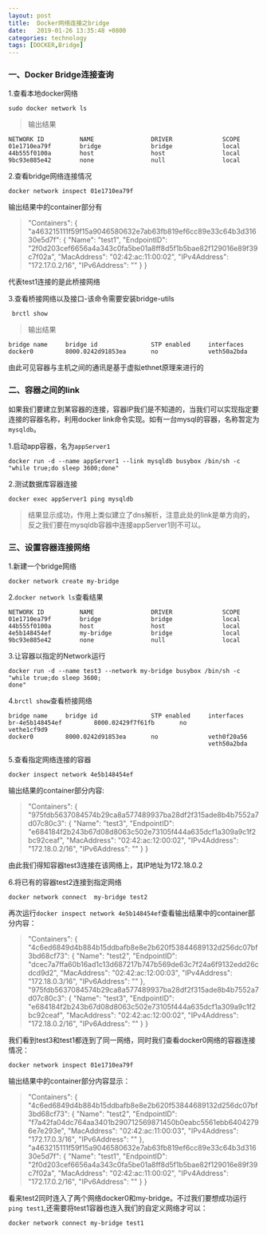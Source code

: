 ```yaml
---
layout: post
title:  Docker网络连接之bridge
date:   2019-01-26 13:35:48 +0800
categories: technology
tags: [DOCKER,Bridge]
---
```

### 一、Docker Bridge连接查询
1.查看本地docker网络
```shell
sudo docker network ls
```
>输出结果
```output
NETWORK ID          NAME                DRIVER              SCOPE
01e1710ea79f        bridge              bridge              local
44b555f0100a        host                host                local
9bc93e885e42        none                null                local
```

2.查看bridge网络连接情况
``` shell
docker network inspect 01e1710ea79f
```
输出结果中的container部分有
>"Containers": {
    "a463215111f59f15a9046580632e7ab63fb819ef6cc89e33c64b3d31630e5d7f": {
        "Name": "test1",
        "EndpointID": "2f0d203cef6656a4a343c0fa5be01a8ff8d5f1b5bae82f129016e89f39c7f02a",
        "MacAddress": "02:42:ac:11:00:02",
        "IPv4Address": "172.17.0.2/16",
        "IPv6Address": ""
    }
}

代表test1连接的是此桥接网络

3.查看桥接网络以及接口-该命令需要安装bridge-utils

```shell
 brctl show
```
>输出结果
```output
bridge name     bridge id               STP enabled     interfaces
docker0         8000.0242d91853ea       no              veth50a2bda
```
由此可见容器与主机之间的通讯是基于虚拟ethnet原理来进行的

### 二、容器之间的link
如果我们要建立到某容器的连接，容器IP我们是不知道的，当我们可以实现指定要连接的容器名称，利用docker link命令实现。如有一台mysql的容器，名称暂定为`mysqldb`。

1.启动app容器，名为`appServer1`

```shell
docker run -d --name appServer1 --link mysqldb busybox /bin/sh -c "while true;do sleep 3600;done"
```
2.测试数据库容器连接

```shell
docker exec appServer1 ping mysqldb
```
>结果显示成功，作用上类似建立了dns解析，注意此处的link是单方向的，反之我们要在mysqldb容器中连接appServer1则不可以。

### 三、设置容器连接网络

1.新建一个bridge网络
```shell
docker network create my-bridge
```
2.`docker network ls`查看结果
```output
NETWORK ID          NAME                DRIVER              SCOPE
01e1710ea79f        bridge              bridge              local
44b555f0100a        host                host                local
4e5b148454ef        my-bridge           bridge              local
9bc93e885e42        none                null                local
```
3.让容器以指定的Network运行
``` shell
docker run -d --name test3 --network my-bridge busybox /bin/sh -c "while true;do sleep 3600;
done"
```
4.`brctl show`查看桥接网络
``` output
bridge name     bridge id               STP enabled     interfaces
br-4e5b148454ef         8000.02429f7f61fb       no              vethe1cf9d9
docker0         8000.0242d91853ea       no              veth0f20a56
                                                        veth50a2bda
```
5.查看指定网络连接的容器
``` shell
docker inspect network 4e5b148454ef
```
输出结果的container部分内容:
> "Containers": {
    "975fdb5637084574b29ca8a577489937ba28df2f315ade8b4b7552a7d07c80c3": {
        "Name": "test3",
        "EndpointID": "e684184f2b243b67d08d8063c502e73105f444a635dcf1a309a9c1f2bc92ceaf",
        "MacAddress": "02:42:ac:12:00:02",
        "IPv4Address": "172.18.0.2/16",
        "IPv6Address": ""
    }
}

由此我们得知容器test3连接在该网络上，其IP地址为172.18.0.2

6.将已有的容器test2连接到指定网络
``` shell
docker network connect  my-bridge test2
```
再次运行`docker inspect network 4e5b148454ef`查看输出结果中的container部分内容：
>"Containers": {
    "4c6ed6849d4b884b15ddbafb8e8e2b620f53844689132d256dc07bf3bd68cf73": {
        "Name": "test2",
        "EndpointID": "dcec7a7ffa60b16ad1c13d687217b747b569de63c7f24a6f9132edd26cdcd9d2",
        "MacAddress": "02:42:ac:12:00:03",
        "IPv4Address": "172.18.0.3/16",
        "IPv6Address": ""
    },
    "975fdb5637084574b29ca8a577489937ba28df2f315ade8b4b7552a7d07c80c3": {
        "Name": "test3",
        "EndpointID": "e684184f2b243b67d08d8063c502e73105f444a635dcf1a309a9c1f2bc92ceaf",
        "MacAddress": "02:42:ac:12:00:02",
        "IPv4Address": "172.18.0.2/16",
        "IPv6Address": ""
    }
}

我们看到test3和test1都连到了同一网络，同时我们查看docker0网络的容器连接情况：
``` shell
docker network inspect 01e1710ea79f
```
输出结果中的container部分内容显示：
>"Containers": {
    "4c6ed6849d4b884b15ddbafb8e8e2b620f53844689132d256dc07bf3bd68cf73": {
        "Name": "test2",
        "EndpointID": "f7a42fa04dc764aa3401b290712569871450b0eabc5561ebb64042796e7e293e",
        "MacAddress": "02:42:ac:11:00:03",
        "IPv4Address": "172.17.0.3/16",
        "IPv6Address": ""
    },
    "a463215111f59f15a9046580632e7ab63fb819ef6cc89e33c64b3d31630e5d7f": {
        "Name": "test1",
        "EndpointID": "2f0d203cef6656a4a343c0fa5be01a8ff8d5f1b5bae82f129016e89f39c7f02a",
        "MacAddress": "02:42:ac:11:00:02",
        "IPv4Address": "172.17.0.2/16",
        "IPv6Address": ""
    }
}

看来test2同时连入了两个网络docker0和my-bridge。不过我们要想成功运行`ping test1`,还需要将test1容器也连入我们的自定义网络才可以：
 ``` shell
 docker network connect my-bridge test1
 ```






